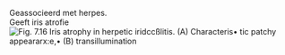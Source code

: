 Geassocieerd met herpes.  
Geeft iris atrofie
 ![Fig. 7.16 Iris atrophy in herpetic iridccßlitis. (A) Characteris• tic patchy appeararx:e,• (B) transillumination ](Exported%20image%2020241130080531-0.png)